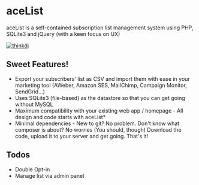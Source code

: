 # aceList

aceList is a self-contained subscription list management system using PHP, SQLite3 and jQuery (with a keen focus on UX)

[![thinkdj](https://s9.postimg.org/m96xn0nb3/hero.png)](http://think.dj/code/aceList)

## Sweet Features!

  - Export your subscribers' list as CSV and import them with ease in your marketing tool (AWeber, Amazon SES, MailChimp, Campaign Monitor, SendGrid...)
  - Uses SQLite3 (file-based) as the datastore so that you can get going without MySQL
  - Maximum compatibility with your existing web app / homepage - All design and code starts with aceList* 
  - Minimal dependencies - New to git? No problem. Don't know what composer is about? No worries (You should, though) Download the code, upload it to your server and get going. That's it! 


## Todos

 - Double Opt-in
 - Manage list via admin panel 
